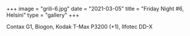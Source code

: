 +++
image = "grili-6.jpg"
date = "2021-03-05"
title = "Friday Night #6, Helsini"
type = "gallery"
+++

Contax G1, Biogon, Kodak T-Max P3200 (+1), Ilfotec DD-X